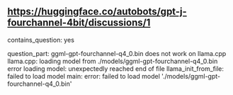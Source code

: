 ## https://huggingface.co/autobots/gpt-j-fourchannel-4bit/discussions/1

contains_question: yes

question_part: ggml-gpt-fourchannel-q4_0.bin does not work on llama.cpp
llama.cpp: loading model from ./models/ggml-gpt-fourchannel-q4_0.bin
error loading model: unexpectedly reached end of file
llama_init_from_file: failed to load model
main: error: failed to load model './models/ggml-gpt-fourchannel-q4_0.bin'